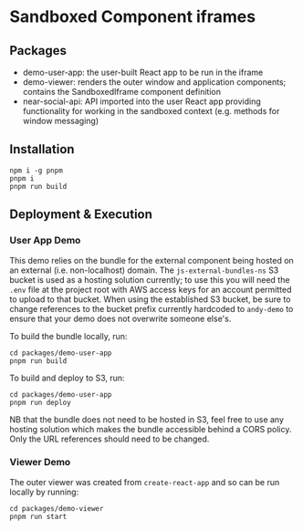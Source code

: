 # Sandboxed Component iframes

## Packages
 - demo-user-app: the user-built React app to be run in the iframe
 - demo-viewer: renders the outer window and application components; contains the SandboxedIframe component definition
 - near-social-api: API imported into the user React app providing functionality for working in the sandboxed context (e.g. methods for window messaging)

## Installation

```shell
npm i -g pnpm
pnpm i
pnpm run build
```

## Deployment & Execution

### User App Demo
This demo relies on the bundle for the external component being hosted on an external
(i.e. non-localhost) domain. The `js-external-bundles-ns` S3 bucket is used as a hosting
solution currently; to use this you will need the `.env` file at the project root with AWS
access keys for an account permitted to upload to that bucket. When using the established
S3 bucket, be sure to change references to the bucket prefix currently hardcoded to `andy-demo`
to ensure that your demo does not overwrite someone else's.

To build the bundle locally, run:
```shell
cd packages/demo-user-app
pnpm run build
```

To build and deploy to S3, run:
```shell
cd packages/demo-user-app
pnpm run deploy
```

NB that the bundle does not need to be hosted in S3, feel free to use any hosting solution
which makes the bundle accessible behind a CORS policy. Only the URL references should need
to be changed.

### Viewer Demo
The outer viewer was created from `create-react-app` and so can be run locally by running:
```shell
cd packages/demo-viewer
pnpm run start
```
